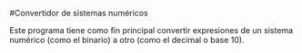 #Convertidor de sistemas numéricos

Este programa tiene como fin principal convertir expresiones de un sistema numérico (como el binario) a otro (como el decimal o base 10).

